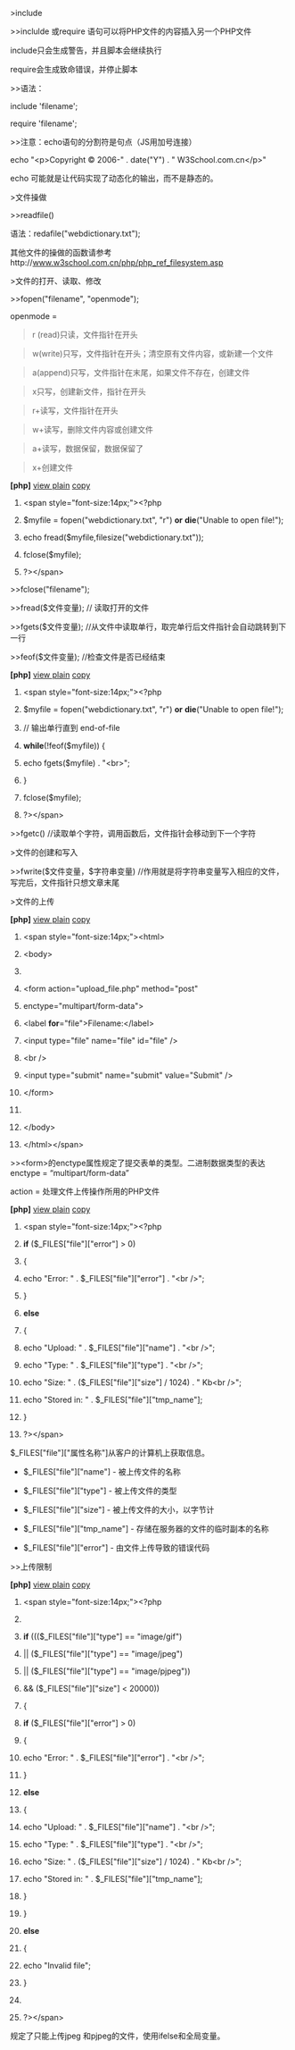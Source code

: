 \>include

\>\>inclulde 或require 语句可以将PHP文件的内容插入另一个PHP文件

include只会生成警告，并且脚本会继续执行

require会生成致命错误，并停止脚本

\>\>语法：

include 'filename';

require 'filename';

\>\>注意：echo语句的分割符是句点（JS用加号连接）

echo "\<p\>Copyright © 2006-" . date("Y") . " W3School.com.cn\</p\>"

echo 可能就是让代码实现了动态化的输出，而不是静态的。

\>文件操做

\>\>readfile()

语法：redafile("webdictionary.txt");

其他文件的操做的函数请参考http://www.w3school.com.cn/php/php_ref_filesystem.asp

\>文件的打开、读取、修改

\>\>fopen("filename", "openmode");

openmode =

>   r (read)只读，文件指针在开头

>   w(write)只写，文件指针在开头；清空原有文件内容，或新建一个文件

>   a(append)只写，文件指针在末尾，如果文件不存在，创建文件

>   x只写，创建新文件，指针在开头

>   r+读写，文件指针在开头

>   w+读写，删除文件内容或创建文件

>   a+读写，数据保留，数据保留了

>   x+创建文件

**[php]** [view plain](http://blog.csdn.net/estom_yin/article/details/51920555)
[copy](http://blog.csdn.net/estom_yin/article/details/51920555)

1.  \<span style="font-size:14px;"\>\<?php

2.  \$myfile = fopen("webdictionary.txt", "r") **or** **die**("Unable to open
    file!");

3.  echo fread(\$myfile,filesize("webdictionary.txt"));

4.  fclose(\$myfile);

5.  ?\>\</span\>

\>\>fclose("filename");

\>\>fread(\$文件变量); // 读取打开的文件

\>\>fgets(\$文件变量); //从文件中读取单行，取完单行后文件指针会自动跳转到下一行

\>\>feof(\$文件变量); //检查文件是否已经结束

**[php]** [view plain](http://blog.csdn.net/estom_yin/article/details/51920555)
[copy](http://blog.csdn.net/estom_yin/article/details/51920555)

1.  \<span style="font-size:14px;"\>\<?php

2.  \$myfile = fopen("webdictionary.txt", "r") **or** **die**("Unable to open
    file!");

3.  // 输出单行直到 end-of-file

4.  **while**(!feof(\$myfile)) {

5.  echo fgets(\$myfile) . "\<br\>";

6.  }

7.  fclose(\$myfile);

8.  ?\>\</span\>

\>\>fgetc() //读取单个字符，调用函数后，文件指针会移动到下一个字符

\>文件的创建和写入

\>\>fwrite(\$文件变量，\$字符串变量)
//作用就是将字符串变量写入相应的文件，写完后，文件指针只想文章末尾

\>文件的上传

**[php]** [view plain](http://blog.csdn.net/estom_yin/article/details/51920555)
[copy](http://blog.csdn.net/estom_yin/article/details/51920555)

1.  \<span style="font-size:14px;"\>\<html\>

2.  \<body\>

3.  

4.  \<form action="upload_file.php" method="post"

5.  enctype="multipart/form-data"\>

6.  \<label **for**="file"\>Filename:\</label\>

7.  \<input type="file" name="file" id="file" /\>

8.  \<br /\>

9.  \<input type="submit" name="submit" value="Submit" /\>

10. \</form\>

11. 

12. \</body\>

13. \</html\>\</span\>

\>\>\<form\>的enctype属性规定了提交表单的类型。二进制数据类型的表达enctype =
“multipart/form-data”

action = 处理文件上传操作所用的PHP文件

**[php]** [view plain](http://blog.csdn.net/estom_yin/article/details/51920555)
[copy](http://blog.csdn.net/estom_yin/article/details/51920555)

1.  \<span style="font-size:14px;"\>\<?php

2.  **if** (\$_FILES["file"]["error"] \> 0)

3.  {

4.  echo "Error: " . \$_FILES["file"]["error"] . "\<br /\>";

5.  }

6.  **else**

7.  {

8.  echo "Upload: " . \$_FILES["file"]["name"] . "\<br /\>";

9.  echo "Type: " . \$_FILES["file"]["type"] . "\<br /\>";

10. echo "Size: " . (\$_FILES["file"]["size"] / 1024) . " Kb\<br /\>";

11. echo "Stored in: " . \$_FILES["file"]["tmp_name"];

12. }

13. ?\>\</span\>

\$_FILES["file"]["属性名称"]从客户的计算机上获取信息。

-   \$_FILES["file"]["name"] - 被上传文件的名称

-   \$_FILES["file"]["type"] - 被上传文件的类型

-   \$_FILES["file"]["size"] - 被上传文件的大小，以字节计

-   \$_FILES["file"]["tmp_name"] - 存储在服务器的文件的临时副本的名称

-   \$_FILES["file"]["error"] - 由文件上传导致的错误代码

\>\>上传限制

**[php]** [view plain](http://blog.csdn.net/estom_yin/article/details/51920555)
[copy](http://blog.csdn.net/estom_yin/article/details/51920555)

1.  \<span style="font-size:14px;"\>\<?php

2.  

3.  **if** (((\$_FILES["file"]["type"] == "image/gif")

4.  \|\| (\$_FILES["file"]["type"] == "image/jpeg")

5.  \|\| (\$_FILES["file"]["type"] == "image/pjpeg"))

6.  && (\$_FILES["file"]["size"] \< 20000))

7.  {

8.  **if** (\$_FILES["file"]["error"] \> 0)

9.  {

10. echo "Error: " . \$_FILES["file"]["error"] . "\<br /\>";

11. }

12. **else**

13. {

14. echo "Upload: " . \$_FILES["file"]["name"] . "\<br /\>";

15. echo "Type: " . \$_FILES["file"]["type"] . "\<br /\>";

16. echo "Size: " . (\$_FILES["file"]["size"] / 1024) . " Kb\<br /\>";

17. echo "Stored in: " . \$_FILES["file"]["tmp_name"];

18. }

19. }

20. **else**

21. {

22. echo "Invalid file";

23. }

24. 

25. ?\>\</span\>

规定了只能上传jpeg 和pjpeg的文件，使用ifelse和全局变量。
